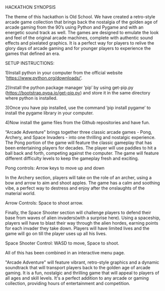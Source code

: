 HACKATHON SYNOPSIS

The theme of this hackathon is Old School. We have created a retro-style arcade game collection that brings back the nostalgia of the golden age of arcade gaming from the 90’s using Python and Pygame and with an energetic sound track as well. The games are designed to emulate the look and feel of the original arcade machines, complete with authentic sound effects and pixelated graphics. 
It is a perfect way for players to relive the glory days of arcade gaming and for younger players to experience the games that defined an era.

SETUP INSTRUCTIONS:

1)Install python in your computer from the official website ‘https://www.python.org/downloads/’.

2)Install the python package manager ‘pip’ by using get-pip.py (https://bootstrap.pypa.io/get-pip.py)  and store it in the same directory where python is installed.

3)Once you have pip installed, use the command ‘pip install pygame’ to install the pygame library in your computer.

4)Now install the game files from the Github repositories and have fun.

“Arcade Adventure" brings together three classic arcade games - Pong, Archery, and Space Invaders - into one thrilling and nostalgic experience. The Pong portion of the game will feature the classic gameplay that has been entertaining players for decades. The player will use paddles to hit a ball back and forth, competing against the computer. The game will feature different difficulty levels to keep the gameplay fresh and exciting. 

Pong controls: Arrow keys to move up and down

In the Archery section, players will take on the role of an archer, using a bow and arrow to aim and shoot apples. The game has a calm and soothing vibe, a perfect way to destress and enjoy after the onslaughts of the material world.

Arrow Controls: Space to shoot arrow.

Finally, the Space Shooter section will challenge players to defend their base from waves of alien invaders(with a surprise here). Using a spaceship, players will have to blast their way through the alien hordes, earning points for each invader they take down. Players will have limited lives and the game will go on till the player uses up all his lives.

Space Shooter Control: WASD to move, Space to shoot.

All of this has been combined in an interactive menu page.

 "Arcade Adventure" will feature vibrant, retro-style graphics and a dynamic soundtrack that will transport players back to the golden age of arcade gaming. It is a fun, nostalgic and thrilling game that will appeal to players of all ages and skill levels. It's a perfect addition to any arcade or gaming collection, providing hours of entertainment and competition.
